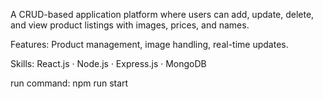 A CRUD-based application platform where users can add, update, delete, and view product listings with images, prices, and names. 

Features: Product management, image handling, real-time updates.

Skills: React.js · Node.js · Express.js · MongoDB

run command: npm run start
